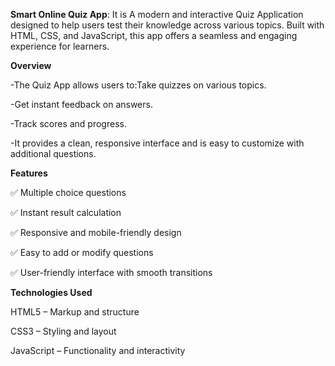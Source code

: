 **Smart Online Quiz App**: It is A modern and interactive Quiz Application designed to help users test their knowledge across various topics. Built with HTML, CSS, and JavaScript, this app offers a seamless and engaging experience for learners.

 **Overview**

-The Quiz App allows users to:Take quizzes on various topics.

-Get instant feedback on answers.

-Track scores and progress.

-It provides a clean, responsive interface and is easy to customize with additional questions.

**Features**

✅ Multiple choice questions

✅ Instant result calculation

✅ Responsive and mobile-friendly design

✅ Easy to add or modify questions

✅ User-friendly interface with smooth transitions

**Technologies Used**

HTML5 – Markup and structure

CSS3 – Styling and layout

JavaScript – Functionality and interactivity
